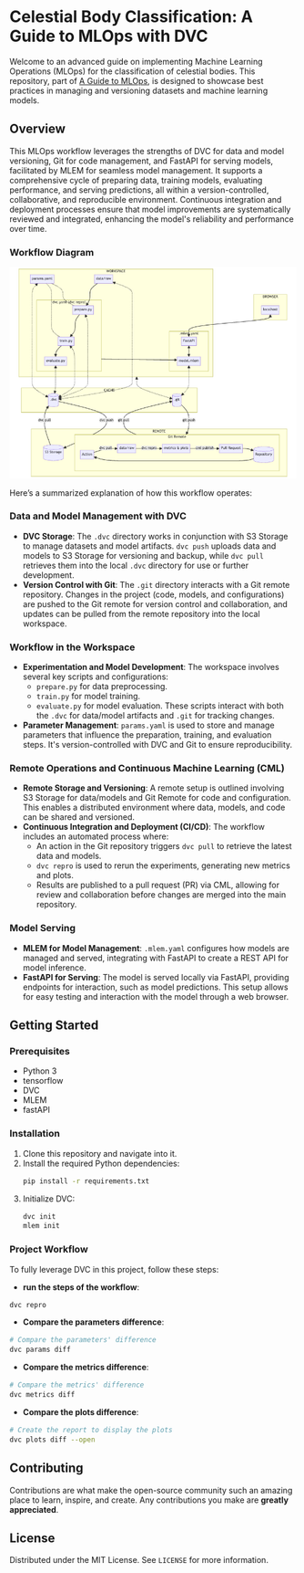 # Celestial Body Classification: A Guide to MLOps with DVC

Welcome to an advanced guide on implementing Machine Learning Operations (MLOps) for the classification of celestial bodies. This repository, part of [A Guide to MLOps](https://swiss-ai-center.github.io/a-guide-to-mlops/), is designed to showcase best practices in managing and versioning datasets and machine learning models.

## Overview

This MLOps workflow leverages the strengths of DVC for data and model versioning, Git for code management, and FastAPI for serving models, facilitated by MLEM for seamless model management. It supports a comprehensive cycle of preparing data, training models, evaluating performance, and serving predictions, all within a version-controlled, collaborative, and reproducible environment. Continuous integration and deployment processes ensure that model improvements are systematically reviewed and integrated, enhancing the model's reliability and performance over time.


### Workflow Diagram

![MLOps Workflow Diagram with DVC](img/mermaid-diagram-mlops-workflow.png)

Here’s a summarized explanation of how this workflow operates:

### Data and Model Management with DVC

- **DVC Storage**: The `.dvc` directory works in conjunction with S3 Storage to manage datasets and model artifacts. `dvc push` uploads data and models to S3 Storage for versioning and backup, while `dvc pull` retrieves them into the local `.dvc` directory for use or further development.
- **Version Control with Git**: The `.git` directory interacts with a Git remote repository. Changes in the project (code, models, and configurations) are pushed to the Git remote for version control and collaboration, and updates can be pulled from the remote repository into the local workspace.

### Workflow in the Workspace

- **Experimentation and Model Development**: The workspace involves several key scripts and configurations:
  - `prepare.py` for data preprocessing.
  - `train.py` for model training.
  - `evaluate.py` for model evaluation.
  These scripts interact with both the `.dvc` for data/model artifacts and `.git` for tracking changes.
- **Parameter Management**: `params.yaml` is used to store and manage parameters that influence the preparation, training, and evaluation steps. It's version-controlled with DVC and Git to ensure reproducibility.

### Remote Operations and Continuous Machine Learning (CML)

- **Remote Storage and Versioning**: A remote setup is outlined involving S3 Storage for data/models and Git Remote for code and configuration. This enables a distributed environment where data, models, and code can be shared and versioned.
- **Continuous Integration and Deployment (CI/CD)**: The workflow includes an automated process where:
  - An action in the Git repository triggers `dvc pull` to retrieve the latest data and models.
  - `dvc repro` is used to rerun the experiments, generating new metrics and plots.
  - Results are published to a pull request (PR) via CML, allowing for review and collaboration before changes are merged into the main repository.

### Model Serving

- **MLEM for Model Management**: `.mlem.yaml` configures how models are managed and served, integrating with FastAPI to create a REST API for model inference.
- **FastAPI for Serving**: The model is served locally via FastAPI, providing endpoints for interaction, such as model predictions. This setup allows for easy testing and interaction with the model through a web browser.


## Getting Started

### Prerequisites

- Python 3
- tensorflow
- DVC 
- MLEM 
- fastAPI

### Installation

1. Clone this repository and navigate into it.
2. Install the required Python dependencies:
   ```bash
   pip install -r requirements.txt
   ```
3. Initialize DVC:
   ```bash
   dvc init
   mlem init
   ```



### Project Workflow
To fully leverage DVC in this project, follow these steps:

- **run the steps of the workflow**:
```bash
dvc repro
```

- **Compare the parameters difference**:
```bash
# Compare the parameters' difference
dvc params diff
```

- **Compare the metrics difference**:
```bash
# Compare the metrics' difference
dvc metrics diff
```

- **Compare the plots difference**:
```bash
# Create the report to display the plots
dvc plots diff --open
```

## Contributing

Contributions are what make the open-source community such an amazing place to learn, inspire, and create. Any contributions you make are **greatly appreciated**.

## License

Distributed under the MIT License. See `LICENSE` for more information.